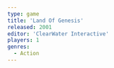 ```yaml
---
type: game
title: 'Land Of Genesis'
released: 2001
editor: 'ClearWater Interactive'
players: 1
genres:
  - Action
---
```

